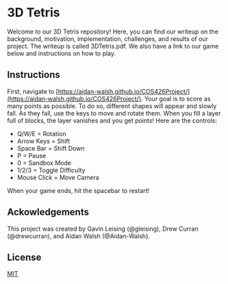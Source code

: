 # 3D Tetris
Welcome to our 3D Tetris repository! Here, you can find our writeup on the background, motivation, implementation, challenges, and results of our project. The writeup is called 3DTetris.pdf. We also have a link to our game below and instructions on how to play. 

## Instructions
First, navigate to [https://aidan-walsh.github.io/COS426Project/](https://aidan-walsh.github.io/COS426Project/). Your goal is to score as many points as possible. To do so, different shapes will appear and slowly fall. As they fall, use the keys to move and rotate them. When you fill a layer full of blocks, the layer vanishes and you get points! Here are the controls: 
- Q/W/E = Rotation
- Arrow Keys = Shift
- Space Bar = Shift Down
- P = Pause
- 0 = Sandbox Mode
- 1/2/3 = Toggle Difficulty
- Mouse Click = Move Camera

When your game ends, hit the spacebar to restart!

## Ackowledgements
This project was created by Gavin Leising (@gleising), Drew Curran (@drewcurran), and Aidan Walsh (@Aidan-Walsh).

## License
[MIT](./LICENSE)

